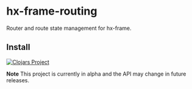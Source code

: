 # hx-frame-routing

Router and route state management for hx-frame.

## Install

[![Clojars Project](https://img.shields.io/clojars/v/oconn/hx-frame-routing.svg)](https://clojars.org/oconn/hx-frame-routing)

**Note** This project is currently in alpha and the API may change in future releases.
